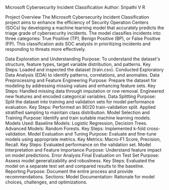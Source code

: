 Microsoft Cybersecurity Incident Classification
Author: Sripathi V R

Project Overview
The Microsoft Cybersecurity Incident Classification project aims to enhance the efficiency of Security Operation Centers (SOCs) by developing a machine learning model that accurately predicts the triage grade of cybersecurity incidents. The model classifies incidents into three categories: True Positive (TP), Benign Positive (BP), or False Positive (FP). This classification aids SOC analysts in prioritizing incidents and responding to threats more effectively.

Data Exploration and Understanding
Purpose: To understand the dataset's structure, feature types, target variable distribution, and patterns.
Key Steps:
Loaded and inspected the dataset (train.csv).
Conducted Exploratory Data Analysis (EDA) to identify patterns, correlations, and anomalies.
Data Preprocessing and Feature Engineering
Purpose: Prepare the dataset for modeling by addressing missing values and enhancing feature sets.
Key Steps:
Handled missing data through imputation or row removal.
Engineered new features and encoded categorical variables.
Data Splitting
Purpose: Split the dataset into training and validation sets for model performance evaluation.
Key Steps:
Performed an 80/20 train-validation split.
Applied stratified sampling to maintain class distribution.
Model Selection and Training
Purpose: Identify and train suitable machine learning models.
Models Used:
Baseline Models: Logistic Regression, Decision Trees.
Advanced Models: Random Forests.
Key Steps:
Implemented k-fold cross-validation.
Model Evaluation and Tuning
Purpose: Evaluate and fine-tune models using appropriate metrics.
Key Metrics:
Macro-F1 Score, Precision, Recall.
Key Steps:
Evaluated performance on the validation set.
Model Interpretation and Feature Importance
Purpose: Understand feature impact on model predictions.
Error Analysis
Final Evaluation on Test Set
Purpose: Assess model generalizability and robustness.
Key Steps:
Evaluated the model on a separate test set and compared results to the baseline.
Reporting
Purpose: Document the entire process and provide recommendations.
Sections:
Model Documentation: Rationale for model choices, challenges, and optimizations.

